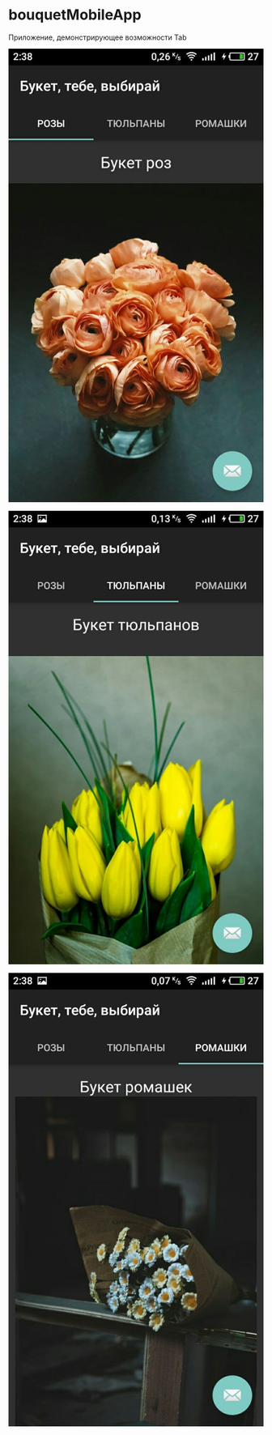 # bouquetMobileApp
Приложение, демонстрирующее возможности Tab
<p align="center">
  <img src="https://raw.githubusercontent.com/LencoDigitexer/bouquetMobileApp/master/photo_2020-11-27_02-39-54.jpg"/>
</p>
<p align="center">
  <img src="https://raw.githubusercontent.com/LencoDigitexer/bouquetMobileApp/master/photo_2020-11-27_02-39-56.jpg"/>
</p>
<p align="center">
  <img src="https://raw.githubusercontent.com/LencoDigitexer/bouquetMobileApp/master/photo_2020-11-27_02-39-58.jpg"/>
</p>
